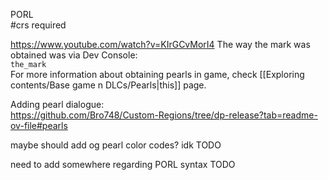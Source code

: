PORL  
#crs required  

https://www.youtube.com/watch?v=KIrGCvMorI4
The way the mark was obtained was via Dev Console:  
`the_mark`  
For more information about obtaining pearls in game, check [[Exploring contents/Base game n DLCs/Pearls|this]] page.

Adding pearl dialogue:  
https://github.com/Bro748/Custom-Regions/tree/dp-release?tab=readme-ov-file#pearls

maybe should add og pearl color codes? idk TODO

need to add somewhere regarding PORL syntax TODO